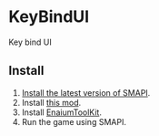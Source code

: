 ﻿# KeyBindUI
Key bind UI
## Install
1. [Install the latest version of SMAPI](https://smapi.io/).
2. Install [this mod](https://github.com/Enaium-StardewValleyMods/KeyBindUI/releases).
3. Install [EnaiumToolKit](https://github.com/Enaium-StardewValleyMods/EnaiumToolKit/releases).
4. Run the game using SMAPI.